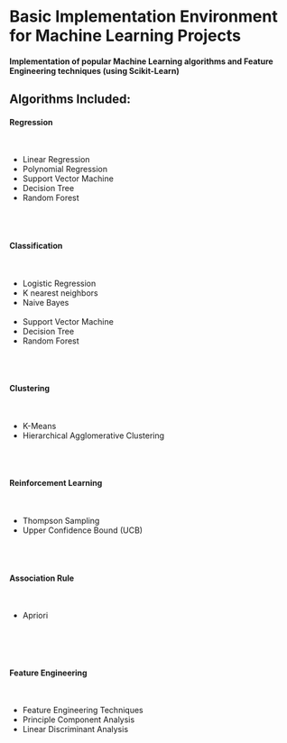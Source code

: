 # Basic Implementation Environment for Machine Learning Projects
<h4>Implementation of popular Machine Learning algorithms and Feature Engineering techniques <b>(using Scikit-Learn)</b></h4>

<h2>Algorithms Included:</h2>

<h4>Regression</h4> <br>
<ul>
  <li>Linear Regression</li>
  <li>Polynomial Regression</li>
  <li>Support Vector Machine</li>
  <li>Decision Tree</li>
  <li>Random Forest</li>
</ul>
<br><br>

<h4>Classification</h4> <br>
<ul>
  <li>Logistic Regression</li>
  <li>K nearest neighbors</li>
  <li>Naive Bayes</li><br>
  <li>Support Vector Machine</li>
  <li>Decision Tree</li>
  <li>Random Forest</li>
</ul>
<br><br>

<h4>Clustering</h4> <br>
<ul>
  <li>K-Means</li>
  <li>Hierarchical Agglomerative Clustering</li>
</ul>
<br><br>

<h4>Reinforcement Learning</h4> <br>
<ul>
  <li>Thompson Sampling</li>
  <li>Upper Confidence Bound (UCB)</li>
</ul>
<br><br>

<h4>Association Rule</h4> <br>
<ul>
  <li>Apriori</li>
</ul>
<br><br><br>


<h4>Feature Engineering</h4> <br>
<ul>
  <li>Feature Engineering Techniques</li>
  <li>Principle Component Analysis</li>
  <li>Linear Discriminant Analysis</li>
</ul>
<br><br>

